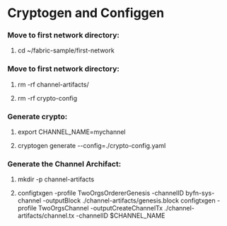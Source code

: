 # Cryptogen and Configgen

### Move to first network directory:

1. cd ~/fabric-sample/first-network

### Move to first network directory:
1. rm -rf channel-artifacts/

2. rm -rf crypto-config

### Generate crypto:
1. export CHANNEL_NAME=mychannel

2. cryptogen generate --config=./crypto-config.yaml

### Generate the Channel Archifact:
1. mkdir -p channel-artifacts

2. configtxgen -profile TwoOrgsOrdererGenesis -channelID byfn-sys-channel -outputBlock ./channel-artifacts/genesis.block
configtxgen -profile TwoOrgsChannel -outputCreateChannelTx ./channel-artifacts/channel.tx -channelID $CHANNEL_NAME